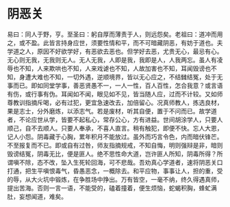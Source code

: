 # 阴恶关

易曰：同人于野，亨。至圣曰：躬自厚而薄责于人，则远怨矣。老祖曰：道冲而用之，或不盈。此皆言持身应世，须要性情和平，而不可暗藏阴恶，有妨于道也。夫学道之人，原因不好欲学好，有恶欲去恶也。但学好去恶，尤贵无心，最忌有心。无心则无我，无我则无人。无人无我，人即是我，我即是人，人我两忘。虽人有凌辱也不知，人来欺哄也不知，人来戏谑也不知，人故加害也不知，耳闻毁谤也不知，身遭大难也不知，一切外遇，逆顺境界，皆以无心应之，不结雠结冤，处于无事而已。即如同堂学事，善恶贤愚不一，一人一性，百人百性，怎合我意？或言语有伤，或行事有伪。耳闻如不闻，眼见如不见，皆当随人应，过而不计较。又如师尊教训指摘斥喝，必有过犯，更宜急速改去，加倍留心。况真师教人，拣选良材，果是志士，分外磨炼，以添志气。若是废材，听其自便，置于不问而已。故学道者，不论应世从学，皆要不起私心，常存公心，方有进益。世间胡涂学人，只要人顺己，自不去顺人。只要人奉承，不喜人直言。稍有触犯，即便不快。忘人大恩，记人小怨。阴毒藏于心胸，累年积月不能放过。虽外而巧言令色，内而暗伏锋芒。不至报复而不已。即或自有过咎，师友指摘规戒，不知自悔，明则强辩是非，暗则毁谤结冤，阴毒无比，便是匪人。绝不思性命大道，岂许匪人所知，阴毒所得？所谓嗔不除，态不改，坠入生死轮回海，可不悲哉。吾劝真心学道者，速将阴恶关口打通，把生平嗔恨毒气，昏愚恶念，一概除去。和平应物，事事让人，担的重，受的辱，从大火坑中锻炼，在争胜场中挣出。万有皆空，一毫不纳，终久得遇真师，提出苦海。否则一言一语，不能受的，磕着撞着，便生烦恼，蛇蝎积胸，蜂虻满肚，妄想闻道，难矣。

